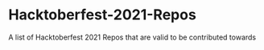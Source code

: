 # Hacktoberfest-2021-Repos
A list of Hacktoberfest 2021 Repos that are valid to be contributed towards

